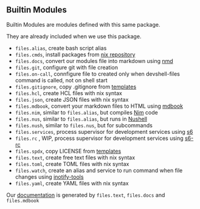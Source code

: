 ## Builtin Modules

Builtin Modules are modules defined with this same package.

They are already included when we use this package.

- `files.alias`, create bash script alias
- `files.cmds`, install packages from [nix repository](https://search.nixos.org/)
- `files.docs`, convert our modules file into markdown using [nmd](https://gitlab.com/rycee/nmd)
- `files.git`, configure git with file creation
- `files.on-call`, connfigure file to created only when devshell-files command is called, not on shell start
- `files.gitignore`, copy .gitignore from [templates](https://github.com/github/gitignore/)
- `files.hcl`, create HCL files with nix syntax
- `files.json`, create JSON files with nix syntax
- `files.mdbook`, convert your markdown files to HTML using [mdbook](https://rust-lang.github.io/mdBook/)
- `files.nim`, similar to `files.alias`, but compiles [Nim](https://github.com/nim-lang/Nim/wiki#getting-started) code
- `files.nus`, similar to `files.alias`, but runs in [Nushell](https://www.nushell.sh/)
- `files.nush`, similar to `files.nus`, but for subcommands
- `files.services`, process supervisor for development services using [s6](http://skarnet.org/software/s6)
- `files.rc` , WIP, process supervisor for development services using [s6-rc](http://skarnet.org/software/s6-rc)
- `files.spdx`, copy LICENSE from [templates](https://github.com/spdx/license-list-data/tree/master/text)
- `files.text`, create free text files with nix syntax
- `files.toml`, create TOML files with nix syntax
- `files.watch`, create an alias and service to run command when file changes using [inotify-tools](https://github.com/inotify-tools/inotify-tools/wiki)
- `files.yaml`, create YAML files with nix syntax


Our [documentation](https://cruel-intentions.github.io/devshell-files/) is generated by `files.text`, `files.docs` and `files.mdbook`

